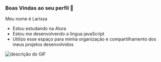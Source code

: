 ### Boas Vindas ao seu perfil 💙
Meu nome é Larissa

- Estou estudando na Alura
- Estou me desenvolvendo a lingua javaScript
- Utilizo esse espaço para minha organização e compartilhamento dos meus projetos desenvolvidos


![descrição do GIF](https://github.com/user-attachments/assets/3486c4c8-2e68-4d05-ae79-afd532eff973)

